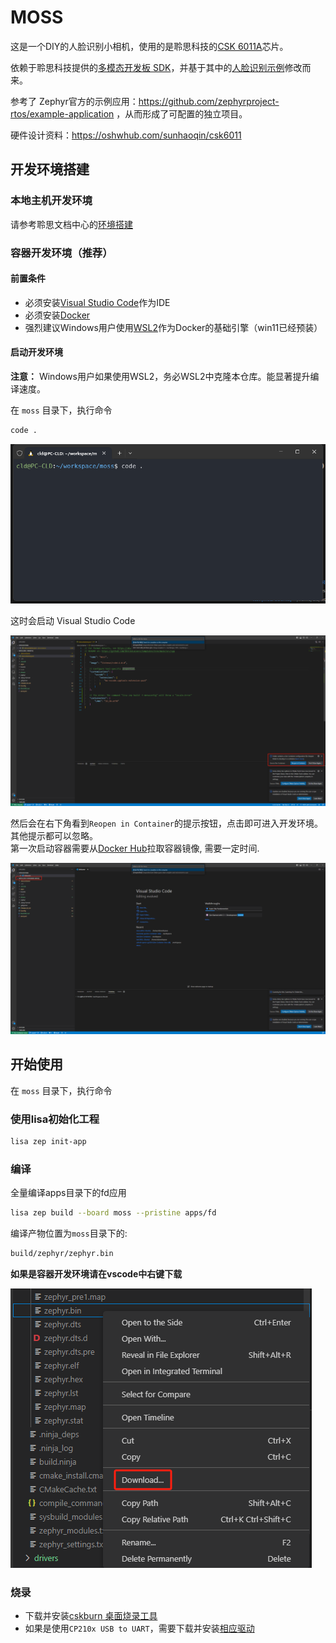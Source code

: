 # MOSS

这是一个DIY的人脸识别小相机，使用的是聆思科技的[CSK 6011A](https://www.listenai.com/products/chips/csk6/)芯片。

依赖于聆思科技提供的[多模态开发板 SDK](https://cloud.listenai.com/CSKG962172/duomotai_ap)，并基于其中的[人脸识别示例](https://cloud.listenai.com/CSKG962172/duomotai_ap/-/tree/master/apps/fd)修改而来。

参考了 Zephyr官方的示例应用：https://github.com/zephyrproject-rtos/example-application ，从而形成了可配置的独立项目。

硬件设计资料：https://oshwhub.com/sunhaoqin/csk6011

## 开发环境搭建

### 本地主机开发环境

请参考聆思文档中心的[环境搭建](https://docs2.listenai.com/x/ZgVUIzY6M)

### 容器开发环境（推荐）

#### 前置条件

- 必须安装[Visual Studio Code](https://code.visualstudio.com/)作为IDE
- 必须安装[Docker](https://www.docker.com/products/docker-desktop/)
- 强烈建议Windows用户使用[WSL2](https://learn.microsoft.com/zh-cn/windows/wsl/)作为Docker的基础引擎（win11已经预装）

#### 启动开发环境

**注意：** Windows用户如果使用WSL2，务必WSL2中克隆本仓库。能显著提升编译速度。

在 `moss` 目录下，执行命令

``` bash
code .
```
![image1](img/1.png)

这时会启动 Visual Studio Code  

![image2](img/2.png)

然后会在右下角看到`Reopen in Container`的提示按钮，点击即可进入开发环境。  
其他提示都可以忽略。  
第一次启动容器需要从[Docker Hub](https://hub.docker.com/r/listenai/csk6)拉取容器镜像, 需要一定时间.

![image3](img/3.png)

## 开始使用

在 `moss` 目录下，执行命令

### 使用lisa初始化工程

``` bash
lisa zep init-app
```

### 编译

全量编译apps目录下的fd应用

``` bash
lisa zep build --board moss --pristine apps/fd
```

编译产物位置为`moss`目录下的:

``` bash
build/zephyr/zephyr.bin
```

**如果是容器开发环境请在vscode中右键下载**

![image4](img/4.png)

### 烧录

- 下载并安装[cskburn 桌面烧录工具](https://docs2.listenai.com/x/oo2_KzYFd)
- 如果是使用`CP210x USB to UART`，需要下载并安装[相应驱动](https://www.silabs.com/developers/usb-to-uart-bridge-vcp-drivers?tab=downloads)